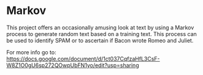 # Markov
 This project offers an occasionally amusing look at text by using a Markov process to generate random text based on a training text. This process can be used to identify SPAM or to ascertain if Bacon wrote Romeo and Juliet.

 For more info go to:
 https://docs.google.com/document/d/1ct037CqfzaHfL3CsF-W8Z1O0gU6sp272QOwpUbFN1yo/edit?usp=sharing